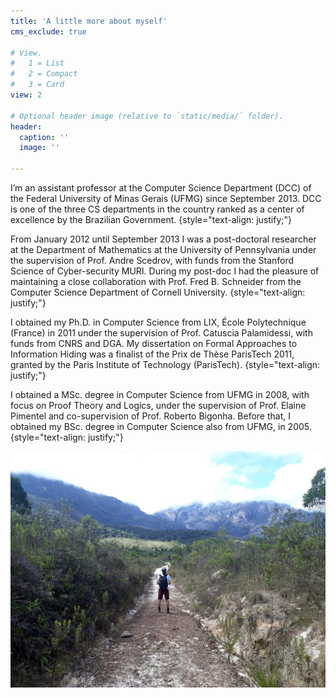 ```yaml
---
title: 'A little more about myself'
cms_exclude: true

# View.
#   1 = List
#   2 = Compact
#   3 = Card
view: 2

# Optional header image (relative to `static/media/` folder).
header:
  caption: ''
  image: ''

---
```


I’m an assistant professor at the Computer Science Department (DCC) of the Federal University of Minas Gerais (UFMG) since September 2013. DCC is one of the three CS departments in the country ranked as a center of excellence by the Brazilian Government.
{style="text-align: justify;"}

From January 2012 until September 2013 I was a post-doctoral researcher at the Department of Mathematics at the University of Pennsylvania under the supervision of Prof. Andre Scedrov, with funds from the Stanford Science of Cyber-security MURI. During my post-doc I had the pleasure of maintaining a close collaboration with Prof. Fred B. Schneider from the Computer Science Department of Cornell University.
{style="text-align: justify;"}

I obtained my Ph.D. in Computer Science from LIX, École Polytechnique (France) in 2011 under the supervision of Prof. Catuscia Palamidessi, with funds from CNRS and DGA. My dissertation on Formal Approaches to Information Hiding was a finalist of the Prix de Thèse ParisTech 2011, granted by the Paris Institute of Technology (ParisTech).
{style="text-align: justify;"}

I obtained a MSc. degree in Computer Science from UFMG in 2008, with focus on Proof Theory and Logics, under the supervision of Prof. Elaine Pimentel and co-supervision of Prof. Roberto Bigonha. Before that, I obtained my BSc. degree in Computer Science also from UFMG, in 2005.
{style="text-align: justify;"}

![](images/journey.jpg "Santuário do Caraça, MG")


